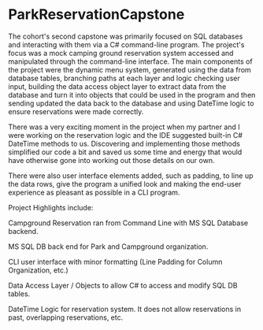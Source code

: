  # ParkReservationCapstone

The cohort's second capstone was primarily focused on SQL databases and interacting with them via a C# command-line program. The project's focus was a mock camping ground reservation system accessed and manipulated through the command-line interface. The main components of the project were the dynamic menu system, generated using the data from database tables, branching paths at each layer and logic checking user input, building the data access object layer to extract data from the database and turn it into objects that could be used in the program and then sending updated the data back to the database and using DateTime logic to ensure reservations were made correctly.

There was a very exciting moment in the project when my partner and I were working on the reservation logic and the IDE suggested built-in C# DateTime methods to us. Discovering and implementing those methods simplified our code a bit and saved us some time and energy that would have otherwise gone into working out those details on our own. 

There were also user interface elements added, such as padding, to line up the data rows, give the program a unified look and making the end-user experience as pleasant as possible in a CLI program.


Project Highlights include:

Campground Reservation ran from Command Line with MS SQL Database backend.

MS SQL DB back end for Park and Campground organization.

CLI user interface with minor formatting (Line Padding for Column Organization, etc.)

Data Access Layer / Objects to allow C# to access and modify SQL DB tables.

DateTime Logic for reservation system. It does not allow reservations in past, overlapping reservations, etc.
